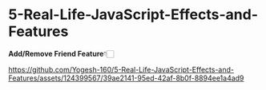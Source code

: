 # 5-Real-Life-JavaScript-Effects-and-Features

<b>Add/Remove Friend Feature</b>👇🏻


https://github.com/Yogesh-160/5-Real-Life-JavaScript-Effects-and-Features/assets/124399567/39ae2141-95ed-42af-8b0f-8894ee1a4ad9




